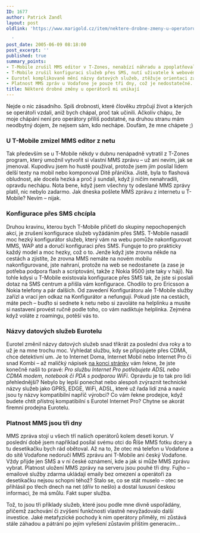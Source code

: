 ```yaml
---
ID: 1677
author: Patrick Zandl
layout: post
oldlink: 'https://www.marigold.cz/item/nektere-drobne-zmeny-u-operatoru-mi-unikaji

  '
post_date: 2005-06-09 08:18:00
post_excerpt: ''
published: true
summary_points:
- T-Mobile zrušil MMS editor v T-Zones, nenabízí náhradu a zpoplatňoval odeslané MMS.
- T-Mobile zrušil konfiguraci služeb přes SMS, nutí uživatele k webovému konfigurátoru.
- Eurotel komplikovaně mění názvy datových služeb, ztěžuje orientaci zákazníkům.
- Platnost MMS zpráv u Vodafone je pouze tři dny, což je nedostatečné.
title: Některé drobné změny u operátorů mi unikají
---
```


<p>Nejde o nic zásadního. Spíš drobnosti, které člověku ztrpčují život a kterých se operátoři vzdali, aniž bych chápal, proč tak učinili. Ačkoliv chápu, že moje chápání není pro operátory příliš podstatné, na druhou stranu mám neodbytný dojem, že nejsem sám, kdo nechápe. Doufám, že mne chápete ;) </p>

<h3>U T-Mobile zmizel MMS editor z netu</h3>
<p>Tak především se u T-Mobile někdy v dubnu nenápadně vytratil z T-Zones program, který umožnil vytvořit si vlastní MMS zprávu – už ani nevím, jak se jmenoval. Kupodivu jsem ho hustě používal, protože jsem jím posílal lidem delší texty na mobil nebo komponoval Ditě přáníčka. Jistě, byla to flashová obludnost, ale docela hezká a proč ji sundali, když ji ničím nenahradili, opravdu nechápu. Nota bene, když jsem všechny ty odeslané MMS zprávy platil, nic nebylo zadarmo. Jak dneska pošlete MMS zprávu z internetu u T-Mobile? Nevím – nijak. </p>

<h3>Konfigurace přes SMS chcípla</h3>
<p>Druhou kravinu, kterou bych T-Mobile přičetl do skupiny nepochopených akcí, je zrušení konfigurace služeb vyžádáním přes SMS. T-Mobile nasadil moc hezký konfigurátor služeb, který vám na webu pomůže nakonfigurovat MMS, WAP atd  a doručí konfiguraci přes SMS. Funguje to pro prakticky každý model a moc hezky, což o to. Jenže když jste zrovna někde na cestách a zjistíte, že zrovna MMS nemáte na novém mobilu nakonfigurované, jste nahraní, protože na web se nedostanete (a zase je potřeba podpora flash a scriptování, takže z Nokia 9500 jste taky v háji). Na tohle kdysi u T-Mobile existovala konfigurace přes SMS tak, že jste si poslali dotaz na SMS centrum a přišla vám konfigurace. Chodilo to pro Ericsson a Nokia telefony a pár dalších. Od zavedení Konfigurátoru ale T-Mobile služby zařízl a vrací jen odkaz na Konfigurátor a nefungují. Pokud jste na cestách, máte pech – buďto si sednete k netu nebo si zavoláte na helplinku a musíte si  nastavení provést ručně podle toho, co vám nadiktuje helplinka. Zejména když voláte z roamingu, potěší vás to.  </p>

<h3>Názvy datových služeb Eurotelu</h3>
<p>Eurotel změnil názvy datových služeb snad třikrát za poslední dva roky a to už je na mne trochu moc. Vyhledat službu, kdy se připojujete přes CDMA, chce detektivní um. Je to Internet Doma, Internet Mobil nebo Internet Pro či snad Kombi – až maličký nápisek <a href="http://www.eurotel.cz/jnp/cz/internetConnection/view/cz-internetConnection-internet4All-_pro-_01.html">na konci stránky</a> vám řekne, že jste konečně našli to pravé: <i>Pro službu Internet Pro potřebujete ADSL nebo CDMA modem, notebook či PDA s podporou WiFi.</i> Opravdu je to tak pro lidi přehlednější? Nebylo by lepší ponechat nebo alespoň zvýraznit technické názvy služeb jako GPRS, EDGE, WiFi, ADSL, které už řada lidí zná a navíc jsou ty názvy kompatibilní napříč výrobci? Co vám řekne prodejce, když budete chtít přístroj kompatibilní s Eurotel Internet Pro? Chytne se akorát firemní prodejna Eurotelu. </p>

<h3>
Platnost MMS jsou tři dny</h3>
<p>MMS zpráva stojí u všech tří našich operátorů kolem deseti korun. V poslední době jsem například posílal svému otci do Říše MMS fotku dcery a tu desetikačku bych rád obětoval. Až na to, že otec má telefon u Vodafone a do sítě Vodafone nedoručí MMS zprávu ani T-Mobile ani český Vodafone. Vždy přijde jen SMS a v ní české oznámení, kde a jak si může MMS zprávu vybrat. Platnost uložení MMS zprávy na serveru jsou pouhé tři dny. Fujho – emailové služby zdarma ukládají emaily bez omezení a operátoři za desetikačku nejsou schopni téhož? Stalo se, co se stát muselo – otec se přihlásil po třech dnech na net (dřív to nešlo) a dostal luxusní českou informaci, že má smůlu. Fakt super služba. </p>

<p>Tož, to jsou tři příklady služeb, které jsou podle mne divně uspořádány, přičemž zachování či zvýšení funkčnosti vlastně nevyžadovalo další investice. Jaké metafyzické pochody k nim operátory přiměly, mi zůstává stále záhadou a pátrání po jejím vyřešení zůstavím příštím generacím…
</p>